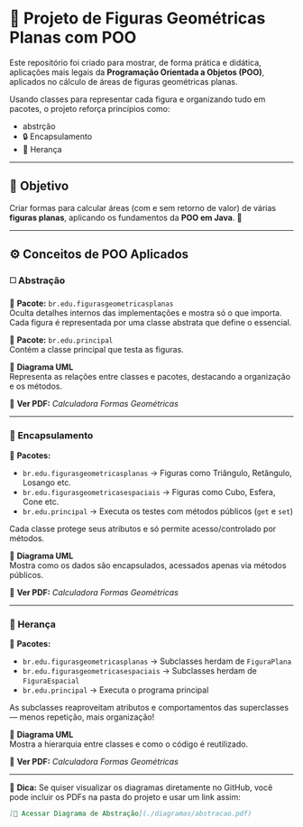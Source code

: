 # 📐 Projeto de Figuras Geométricas Planas com POO

Este repositório foi criado para mostrar, de forma prática e didática,  aplicações mais legais da **Programação Orientada a Objetos (POO)**, aplicados no cálculo de áreas de figuras geométricas planas.  

Usando classes para representar cada figura e organizando tudo em pacotes, o projeto reforça princípios como:

-  abstrção
- 🔒 Encapsulamento  
- 🧬 Herança  


---

## 🎯 Objetivo

Criar formas para calcular áreas (com e sem retorno de valor) de várias **figuras planas**, aplicando os fundamentos da **POO em Java**. 🚀

---

## ⚙️ Conceitos de POO Aplicados

### ◻️ Abstração

📁 **Pacote:** `br.edu.figurasgeometricasplanas`  
Oculta detalhes internos das implementações e mostra só o que importa. Cada figura é representada por uma classe abstrata que define o essencial.  

📁 **Pacote:** `br.edu.principal`  
Contém a classe principal que testa as figuras.

📌 **Diagrama UML**  
Representa as relações entre classes e pacotes, destacando a organização e os métodos.

📎 **Ver PDF:** _Calculadora Formas Geométricas_

---

### 🔐 Encapsulamento

📁 **Pacotes:**  
- `br.edu.figurasgeometricasplanas` → Figuras como Triângulo, Retângulo, Losango etc.  
- `br.edu.figurasgeometricasespaciais` → Figuras como Cubo, Esfera, Cone etc.  
- `br.edu.principal` → Executa os testes com métodos públicos (`get` e `set`)

Cada classe protege seus atributos e só permite acesso/controlado por métodos.

📌 **Diagrama UML**  
Mostra como os dados são encapsulados, acessados apenas via métodos públicos.

📎 **Ver PDF:** _Calculadora Formas Geométricas_

---

### 🧬 Herança

📁 **Pacotes:**  
- `br.edu.figurasgeometricasplanas` → Subclasses herdam de `FiguraPlana`  
- `br.edu.figurasgeometricasespaciais` → Subclasses herdam de `FiguraEspacial`  
- `br.edu.principal` → Executa o programa principal

As subclasses reaproveitam atributos e comportamentos das superclasses — menos repetição, mais organização!

📌 **Diagrama UML**  
Mostra a hierarquia entre classes e como o código é reutilizado.

📎 **Ver PDF:** _Calculadora Formas Geométricas_

---

🧠 **Dica:** Se quiser visualizar os diagramas diretamente no GitHub, você pode incluir os PDFs na pasta do projeto e usar um link assim:

```markdown
[📄 Acessar Diagrama de Abstração](./diagramas/abstracao.pdf)
